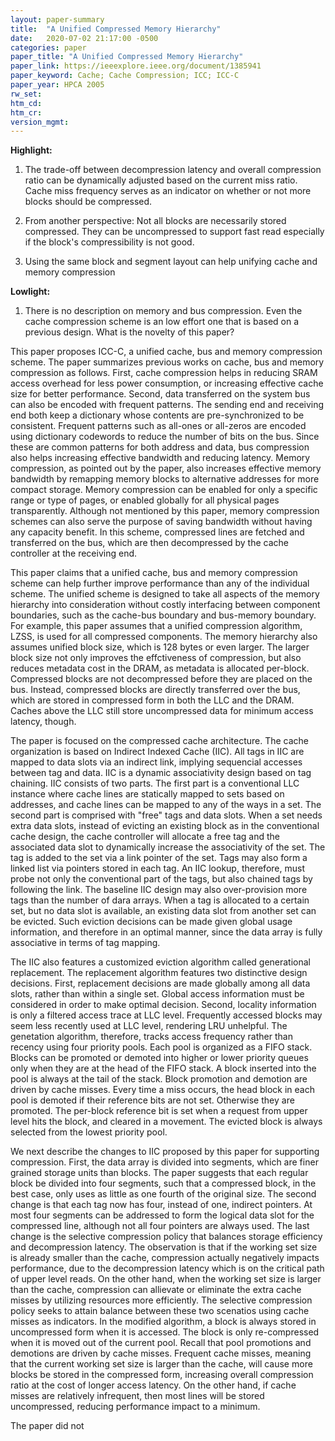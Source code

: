 ```yaml
---
layout: paper-summary
title:  "A Unified Compressed Memory Hierarchy"
date:   2020-07-02 21:17:00 -0500
categories: paper
paper_title: "A Unified Compressed Memory Hierarchy"
paper_link: https://ieeexplore.ieee.org/document/1385941
paper_keyword: Cache; Cache Compression; ICC; ICC-C
paper_year: HPCA 2005
rw_set:
htm_cd:
htm_cr:
version_mgmt:
---
```


**Highlight:**

1. The trade-off between decompression latency and overall compression ratio can be dynamically adjusted based on the 
   current miss ratio. Cache miss frequency serves as an indicator on whether or not more blocks should be compressed.

2. From another perspective: Not all blocks are necessarily stored compressed. They can be uncompressed to support fast
   read especially if the block's compressibility is not good.

3. Using the same block and segment layout can help unifying cache and memory compression

**Lowlight:**

1. There is no description on memory and bus compression. Even the cache compression scheme is an low effort one that
   is based on a previous design. What is the novelty of this paper?

This paper proposes ICC-C, a unified cache, bus and memory compression scheme. The paper summarizes previous works on 
cache, bus and memory compression as follows. First, cache compression helps in reducing SRAM access overhead for less
power consumption, or increasing effective cache size for better performance. Second, data transferred on the system bus
can also be encoded with frequent patterns. The sending end and receiving end both keep a dictionary whose contents are 
pre-synchronized to be consistent. Frequent patterns such as all-ones or all-zeros are encoded using dictionary codewords
to reduce the number of bits on the bus. Since these are common patterns for both address and data, bus compression also 
helps increasing effective bandwidth and reducing latency. Memory compression, as pointed out by the paper, also increases
effective memory bandwidth by remapping memory blocks to alternative addresses for more compact storage. Memory
compression can be enabled for only a specific range or type of pages, or enabled globally for all physical pages 
transparently. Although not mentioned by this paper, memory compression schemes can also serve the purpose of saving 
bandwidth without having any capacity benefit. In this scheme, compressed lines are fetched and transferred on the bus,
which are then decompressed by the cache controller at the receiving end.

This paper claims that a unified cache, bus and memory compression scheme can help further improve performance than any
of the individual scheme. The unified scheme is designed to take all aspects of the memory hierarchy into consideration
without costly interfacing between component boundaries, such as the cache-bus boundary and bus-memory boundary.
For example, this paper assumes that a unified compression algorithm, LZSS, is used for all compressed components. 
The memory hierarchy also assumes unified block size, which is 128 bytes or even larger. The larger block size not only 
improves the effctiveness of compression, but also reduces metadata cost in the DRAM, as metadata is allocated per-block.
Compressed blocks are not decompressed before 
they are placed on the bus. Instead, compressed blocks are directly transferred over the bus, which are stored in compressed
form in both the LLC and the DRAM. Caches above the LLC still store uncompressed data for minimum access latency, though.

The paper is focused on the compressed cache architecture. The cache organization is based on Indirect Indexed Cache (IIC).
All tags in IIC are mapped to data slots via an indirect link, implying sequencial accesses between tag and data.
IIC is a dynamic associativity design based on tag chaining. IIC consists of two parts. The first part is a conventional 
LLC instance where cache lines are statically mapped to sets based on addresses, and cache lines can be mapped to any of 
the ways in a set. The second part is comprised with "free" tags and data slots. When a set needs extra data slots, instead
of evicting an existing block as in the conventional cache design, the cache controller will allocate a free tag and the 
associated data slot to dynamically increase the associativity of the set. The tag is added to the set via a link pointer
of the set. Tags may also form a linked list via pointers stored in each tag. An IIC lookup, therefore, must probe not only
the conventional part of the tags, but also chained tags by following the link.
The baseline IIC design may also over-provision more tags than the number of dara arrays. When a tag is allocated 
to a certain set, but no data slot is available, an existing data slot from another set can be evicted. Such eviction
decisions can be made given global usage information, and therefore in an optimal manner, since the data array is fully 
associative in terms of tag mapping.

The IIC also features a customized eviction algorithm called generational replacement. The replacement algorithm features
two distinctive design decisions. First, replacement decisions are made globally among all data slots, rather than within
a single set. Global access information must be considered in order to make optimal decision. Second, locality information 
is only a filtered access trace at LLC level. Frequently accessed blocks may seem less recently used at LLC level, rendering 
LRU unhelpful. The genetation algorithm, therefore, tracks access frequency rather than recency using four priority pools.
Each pool is organized as a FIFO stack. Blocks can be promoted or demoted into higher or lower priority queues only when they
are at the head of the FIFO stack. A block inserted into the pool is always at the tail of the stack. Block promotion
and demotion are driven by cache misses. Every time a miss occurs, the head block in each pool is demoted if their reference
bits are not set. Otherwise they are promoted. The per-block reference bit is set when a request from upper level hits 
the block, and cleared in a movement. The evicted block is always selected from the lowest priority pool.

We next describe the changes to IIC proposed by this paper for supporting compression. First, the data array is divided into
segments, which are finer grained storage units than blocks. The paper suggests that each regular block be divided into 
four segments, such that a compressed block, in the best case, only uses as little as one fourth of the original size.
The second change is that each tag now has four, instead of one, indirect pointers. At most four segments can be addressed
to form the logical data slot for the compressed line, although not all four pointers are always used. The last change is
the selective compression policy that balances storage efficiency and decompression latency. The observation is that
if the working set size is already smaller than the cache, compression actually negatively impacts performance, due to
the decompression latency which is on the critical path of upper level reads. On the other hand, when the working set
size is larger than the cache, compression can allievate or eliminate the extra cache misses by utilizing resources
more efficiently. The selective compression policy seeks to attain balance between these two scenatios using cache 
misses as indicators. In the modified algorithm, a block is always stored in uncompressed form when it is accessed.
The block is only re-compressed when it is moved out of the current pool. Recall that pool promotions and demotions are
driven by cache misses. Frequent cache misses, meaning that the current working set size is larger than the cache,
will cause more blocks be stored in the compressed form, increasing overall compression ratio at the cost of longer
access latency. On the other hand, if cache misses are relatively infrequent, then most lines will be stored uncompressed,
reducing performance impact to a minimum.

The paper did not 
